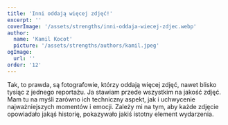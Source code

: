 ```yaml
---
title: 'Inni oddają więcej zdjęć!'
excerpt: ''
coverImage: '/assets/strengths/inni-oddaja-wiecej-zdjec.webp'
author:
  name: 'Kamil Kocot'
  picture: '/assets/strengths/authors/kamil.jpeg'
ogImage:
  url: ''
order: '12'
---
```


Tak, to prawda, są fotografowie, którzy oddają więcej zdjęć, nawet blisko tysiąc z&nbsp;jednego reportażu. Ja stawiam przede wszystkim na jakość zdjęć. Mam tu na myśli zarówno ich techniczny aspekt, jak i&nbsp;uchwycenie najważniejszych momentów 
i&nbsp;emocji. Zależy mi na tym, aby każde zdjęcie opowiadało jakąś historię, pokazywało jakiś istotny element wydarzenia.